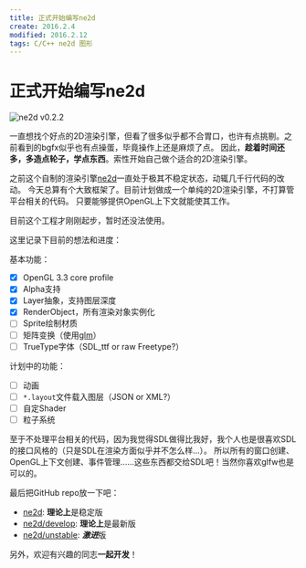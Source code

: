 ```yaml
---
title: 正式开始编写ne2d
create: 2016.2.4
modified: 2016.2.12
tags: C/C++ ne2d 图形
---
```

# 正式开始编写ne2d
![ne2d v0.2.2](http://7xq4ng.com1.z0.glb.clouddn.com/ne2d-start-1.png)

一直想找个好点的2D渲染引擎，但看了很多似乎都不合胃口，也许有点挑剔。之前看到的bgfx似乎也有点操蛋，毕竟操作上还是麻烦了点。
因此，**趁着时间还多，多造点轮子，学点东西**。索性开始自己做个适合的2D渲染引擎。

之前这个自制的渲染引擎[ne2d](https://github.com/riteme/ne2d)一直处于极其不稳定状态，动辄几千行代码的改动。
今天总算有个大致框架了。目前计划做成一个单纯的2D渲染引擎，不打算管平台相关的代码。
只要能够提供OpenGL上下文就能使其工作。

目前这个工程才刚刚起步，暂时还没法使用。

这里记录下目前的想法和进度：

基本功能：  

* [x] OpenGL 3.3 core profile  
* [x] Alpha支持
* [x] Layer抽象，支持图层深度
* [x] RenderObject，所有渲染对象实例化
* [ ] Sprite绘制材质
* [ ] 矩阵变换（使用[glm](https://github.com/g-truc/glm)）
* [ ] TrueType字体（SDL_ttf or raw Freetype?）

计划中的功能：  

* [ ] 动画
* [ ] `*.layout`文件载入图层（JSON or XML?）
* [ ] 自定Shader
* [ ] 粒子系统

至于不处理平台相关的代码，因为我觉得SDL做得比我好，我个人也是很喜欢SDL的接口风格的（只是SDL在渲染方面似乎并不怎么样...）。
所以所有的窗口创建、OpenGL上下文创建、事件管理......这些东西都交给SDL吧！当然你喜欢glfw也是可以的。

最后把GitHub repo放一下吧：

* [ne2d](https://github.com/riteme/ne2d): **理论上**是稳定版  
* [ne2d/develop](https://github.com/riteme/ne2d/tree/develop): **理论上**是最新版  
* [ne2d/unstable](https://github.com/riteme/ne2d/tree/unstable): ***激进***版

另外，欢迎有兴趣的同志**一起开发**！
